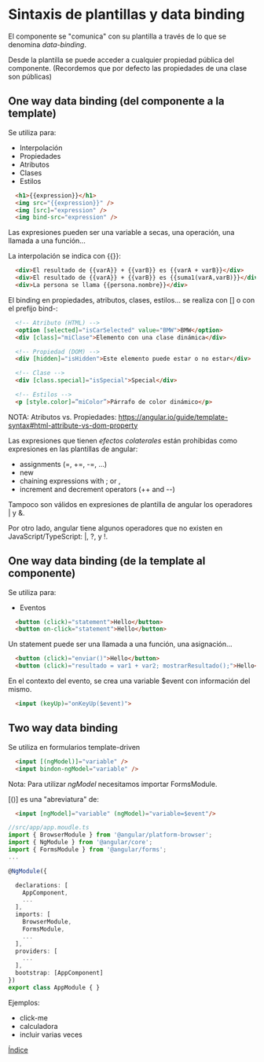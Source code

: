 # Sintaxis de plantillas y data binding

El componente se "comunica" con su plantilla a través de lo que se denomina *data-binding*.

Desde la plantilla se puede acceder a cualquier propiedad pública del componente. (Recordemos que por defecto las propiedades de una clase son públicas)

## One way data binding (del componente a la template)

Se utiliza para:
  - Interpolación
  - Propiedades
  - Atributos
  - Clases
  - Estilos

  ``` html
    <h1>{{expression}}</h1>
    <img src="{{expression}}" />
    <img [src]="expression" />
    <img bind-src="expression" />
  ```

Las expresiones pueden ser una variable a secas, una operación, una llamada a una función...

La interpolación se indica con {{}}: 

  ``` html
    <div>El resultado de {{varA}} + {{varB}} es {{varA + varB}}</div>
    <div>El resultado de {{varA}} + {{varB}} es {{suma1(varA,varB)}}</div>
    <div>La persona se llama {{persona.nombre}}</div>
  ```

El binding en propiedades, atributos, clases, estilos... se realiza con [] o con el prefijo bind-:

  ``` html
    <!-- Atributo (HTML) -->
    <option [selected]="isCarSelected" value="BMW">BMW</option>
    <div [class]="miClase">Elemento con una clase dinámica</div>

    <!-- Propiedad (DOM) -->
    <div [hidden]="isHidden">Este elemento puede estar o no estar</div>

    <!-- Clase -->
    <div [class.special]="isSpecial">Special</div>

    <!-- Estilos -->
    <p [style.color]=”miColor”>Párrafo de color dinámico</p>
  ```

NOTA: Atributos vs. Propiedades: https://angular.io/guide/template-syntax#html-attribute-vs-dom-property

Las expresiones que tienen *efectos colaterales* están prohibidas como expresiones en las plantillas de angular: 

- assignments (=, +=, -=, ...)
- new
- chaining expressions with ; or ,
- increment and decrement operators (++ and --)

Tampoco son válidos en expresiones de plantilla de angular los operadores | y &.

Por otro lado, angular tiene algunos operadores que no existen en JavaScript/TypeScript: |, ?, y !.


## One way data binding (de la template al componente)

Se utiliza para:
  - Eventos

  ``` html
    <button (click)="statement">Hello</button>
    <button on-click="statement">Hello</button>
  ```
Un statement puede ser una llamada a una función, una asignación...

  ``` html
    <button (click)="enviar()">Hello</button>
    <button (click)="resultado = var1 + var2; mostrarResultado();">Hello</button>
  ```

En el contexto del evento, se crea una variable $event con información del mismo.

  ``` html
    <input (keyUp)="onKeyUp($event)">
  ```

## Two way data binding

Se utiliza en formularios template-driven

  ``` html
    <input [(ngModel)]="variable" />
    <input bindon-ngModel="variable" />
  ```

Nota: Para utilizar *ngModel* necesitamos importar FormsModule.

[()] es una "abreviatura" de: 

  ``` html
    <input [ngModel]="variable" (ngModel)="variable=$event"/>
  ```

```typescript
//src/app/app.moudle.ts
import { BrowserModule } from '@angular/platform-browser';
import { NgModule } from '@angular/core';
import { FormsModule } from '@angular/forms';
...

@NgModule({

  declarations: [
    AppComponent,
    ...
  ],
  imports: [
    BrowserModule,
    FormsModule,
    ...
  ],
  providers: [
    ...
  ],
  bootstrap: [AppComponent]
})
export class AppModule { }
```


Ejemplos: 
 - click-me
 - calculadora
 - incluir <app-calculadora> varias veces

[Índice](index.md)



